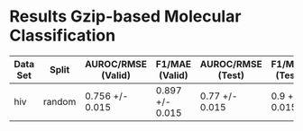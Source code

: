 # Results Gzip-based Molecular Classification
|Data Set|Split |AUROC/RMSE (Valid)|F1/MAE (Valid) |AUROC/RMSE (Test)|F1/MAE (Test)|
|--------|------|------------------|---------------|-----------------|-------------|
|hiv     |random|0.756 +/- 0.015   |0.897 +/- 0.015|0.77 +/- 0.015   |0.9 +/- 0.015|
